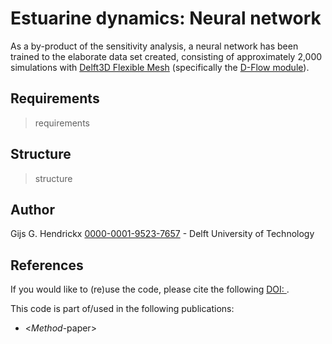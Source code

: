 # Estuarine dynamics: Neural network
As a by-product of the sensitivity analysis, a neural network has been trained to the elaborate data set created, 
consisting of approximately 2,000 simulations with 
[Delft3D Flexible Mesh](https://www.deltares.nl/en/software/delft3d-flexible-mesh-suite/) (specifically the 
[D-Flow module](https://www.deltares.nl/en/software/module/d-flow-flexible-mesh/)).

## Requirements
> requirements

## Structure
> structure

## Author
Gijs G. Hendrickx [0000-0001-9523-7657](https://orcid.org/0000-0001-9523-7657) - Delft University of Technology

## References
If you would like to (re)use the code, please cite the following [DOI: ]().

This code is part of/used in the following publications:
* <*Method*-paper>
